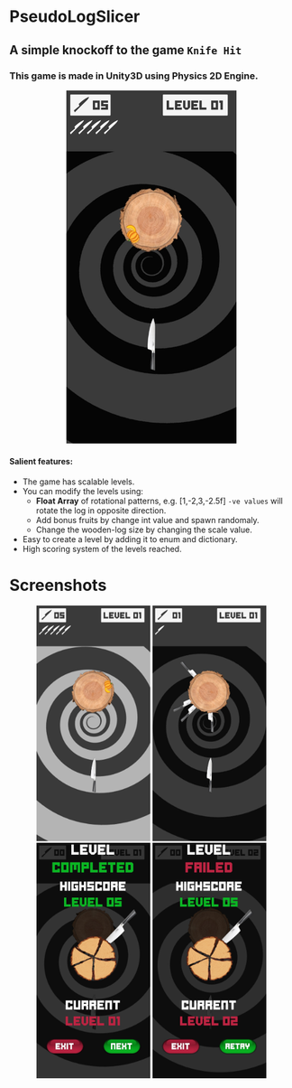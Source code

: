 # PseudoLogSlicer

## A simple knockoff to the game `Knife Hit`
### This game is made in Unity3D using Physics 2D Engine.

<p align="center">
<img src="/Screenshots/Screenshot_20181215-131931.jpg" width="60%" height="60%">
</p>

#### Salient features:
- The game has scalable levels.
- You can modify the levels using:
  - **Float Array** of rotational patterns, e.g. [1,-2,3,-2.5f] `-ve values` will rotate the log in opposite direction.
  - Add bonus fruits by change int value and spawn randomaly.
  - Change the wooden-log size by changing the scale value.
- Easy to create a level by adding it to enum and dictionary.
- High scoring system of the levels reached.

# Screenshots

<p align="center">
<img src="/Screenshots/Screenshot_20181215-131937.jpg" width="40%" height="40%">&nbsp<img src="/Screenshots/Screenshot_20181215-131951.jpg" width="40%" height="40%">
<img src="/Screenshots/Screenshot_20181215-132000.jpg" width="40%" height="40%">&nbsp<img src="/Screenshots/Screenshot_20181215-132019.jpg" width="40%" height="40%">
</p>
